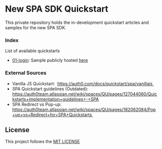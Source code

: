 # New SPA SDK Quickstart

This private repository holds the in-development quickstart articles and samples for the new SPA SDK.

### Index
List of available quickstarts

- [01-login](/01-login/): Sample publicly hosted [here](https://new-spa-sdk-login.now.sh/)

### External Sources

- Vanilla JS Quickstart:  https://auth0.com/docs/quickstart/spa/vanillajs 
- SPA Quickstart guidelines (Outdated): https://auth0team.atlassian.net/wiki/spaces/QU/pages/127044060/Quickstarts+implementation+guidelines+-+SPA
- SPA Redirect vs Pop-up:  https://auth0team.atlassian.net/wiki/spaces/QU/pages/182062084/Pop+up+vs+Redirect+for+SPA+Quickstarts 


## License
This project follows the [MIT LICENSE](LICENSE)